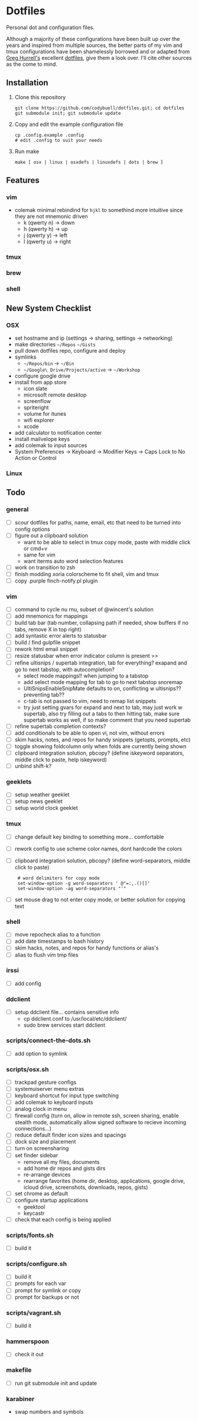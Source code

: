 Dotfiles
========

Personal dot and configuration files.

Although a majority of these configurations have been built up over the years and inspired from multiple sources, the better parts of my vim and tmux configurations have been shamelessly borrowed and or adapted from [Greg Hurrell's](https://github.com/wincent) excellent [dotfiles](https://github.com/wincent/wincent), give them a look over.  I'll cite other sources as the come to mind.

Installation
------------

 1. Clone this repository

        git clone https://github.com/codybuell/dotfiles.git; cd dotfiles
        git submodule init; git submodule update

 2. Copy and edit the example configuration file

        cp .config.example .config
        # edit .config to suit your needs

 3. Run make

        make [ osx | linux | osxdefs | linuxdefs | dots | brew ]

Features
--------

### vim

 - colemak minimal rebindind for `hjkl` to somethind more intuitive since they are not mnemonic driven
   - k (qwerty n) -> down
   - h (qwerty h) -> up
   - j (qwerty y) -> left
   - l (qwerty u) -> right

### tmux

### brew

### shell

New System Checklist
--------------------

### OSX

 - set hostname and ip (settings -> sharing, settings -> networking)
 - make directories `~/Repos` `~/Gists`
 - pull down dotfiles repo, configure and deploy
 - symlinks 
   - `~/Repos/bin` -> `~/Bin`
   - `~/Google\ Drive/Projects/active` -> `~/Workshop`
 - configure google drive
 - install from app store
   - icon slate
   - microsoft remote desktop
   - screenflow
   - spriteright
   - volume for itunes
   - wifi explorer
   - xcode
 - add calculator to notification center
 - install mailvelope keys
 - add colemak to input sources
 - System Preferences -> Keyboard -> Modifier Keys -> Caps Lock to No Action or Control

### Linux


Todo
----

### general

 - [ ] scour dotfiles for paths, name, email, etc that need to be turned into config options
 - [ ] figure out a clipboard solution
   - want to be able to select in tmux copy mode, paste with middle click or cmd+v
   - same for vim
   - want iterms auto word selection features
 - [ ] work on transition to zsh
 - [ ] finish modding xoria colorscheme to fit shell, vim and tmux
 - [ ] copy .purple finch-notify.pl plugin

### vim

 - [ ] command to cycle nu rnu, subset of @wincent's solution
 - [ ] add mnemonics for mappings
 - [ ] build tab bar (tab number, collapsing path if needed, show buffers if no tabs, remove X in top right)
 - [ ] add syntastic error alerts to statusbar
 - [ ] build / find gulpfile snippet
 - [ ] rework html email snippet
 - [ ] resize statusbar when error indicator column is present >>
 - [ ] refine ultisnips / supertab integration, tab for everything? exapand and go to next tabstop, with autocompletion?
   - select mode mappings!! when jumping to a tabstop
   - add select mode mapping for tab to go to next tabstop  snoremap
   - UltiSnipsEnableSnipMate defaults to on, conflicting w ultisnips?? preventing tab??
   - c-tab is not passed to vim, need to remap list snippets
   - try just setting gvars for expand and next to tab, may just work w supertab, also try filling out a tabs to then hitting tab, make sure supertab works as well, if so make comment that you need supertab 
 - [ ] refine supertab completion contexts?
 - [ ] add conditionals to be able to open vi, not vim, without errors
 - [ ] skim hacks, notes, and repos for handy snippets (getopts, prompts, etc)
 - [ ] toggle showing foldcolumn only when folds are currently being shown
 - [ ] clipboard integration solution, pbcopy? (define iskeyword separators, middle click to paste, help iskeyword)
 - [ ] unbind shift-k?

### geeklets

 - [ ] setup weather geeklet
 - [ ] setup news geeklet
 - [ ] setup world clock geeklet

### tmux

 - [ ] change default key binding to something more... comfortable
 - [ ] rework config to use scheme color names, dont hardcode the colors
 - [ ] clipboard integration solution, pbcopy? (define word-separators, middle click to paste)

        # word delimiters for copy mode
        set-window-option -g word-separators ' @"=:,.()[]'
        set-window-option -ag word-separators "'"

 - [ ] set mouse drag to not enter copy mode, or better solution for copying text

### shell

 - [ ] move repocheck alias to a function
 - [ ] add date timestamps to bash history
 - [ ] skim hacks, notes, and repos for handy functions or alias's
 - [ ] alias to flush vim tmp files

### irssi

 - [ ] add config

### ddclient

 - [ ] setup ddclient file... contains sensitive info
   - cp ddclient.conf to /usr/local/etc/ddclient/
   - sudo brew services start ddclient

### scripts/connect-the-dots.sh

 - [ ] add option to symlink

### scripts/osx.sh

 - [ ] trackpad gesture configs
 - [ ] systemuiserver menu extras
 - [ ] keyboard shortcut for input type switching
 - [ ] add colemak to keyboard inputs
 - [ ] analog clock in menu
 - [ ] firewall config (turn on, allow in remote ssh, screen sharing, enable stealth mode, automatically allow signed software to recieve incoming connections...)
 - [ ] reduce default finder icon sizes and spacings
 - [ ] dock size and placement
 - [ ] turn on screensharing
 - [ ] set finder sidebar
   - remove all my files, documents
   - add home dir repos and gists dirs
   - re-arrange devices
   - rearrange favorites (home dir, desktop, applications, google drive, icloud drive, screenshots, downloads, repos, gists)
 - [ ] set chrome as default
 - [ ] configure startup applications
   - geektool
   - keycastr
 - [ ] check that each config is being applied

### scripts/fonts.sh

 - [ ] build it

### scripts/configure.sh

 - [ ] build it
 - [ ] prompts for each var
 - [ ] prompt for symlink or copy
 - [ ] prompt for backups or not

### scripts/vagrant.sh

 - [ ] build it

### hammerspoon

 - [ ] check it out

### makefile

 - [ ] run git submodule init and update

### karabiner

 - swap numbers and symbols
